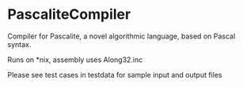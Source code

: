 # PascaliteCompiler
Compiler for Pascalite, a novel algorithmic language, based on Pascal syntax.

Runs on *nix, assembly uses Along32.inc

Please see test cases in testdata for sample input and output files

